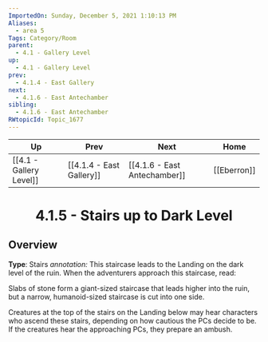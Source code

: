 ```yaml
---
ImportedOn: Sunday, December 5, 2021 1:10:13 PM
Aliases:
  - area 5
Tags: Category/Room
parent:
  - 4.1 - Gallery Level
up:
  - 4.1 - Gallery Level
prev:
  - 4.1.4 - East Gallery
next:
  - 4.1.6 - East Antechamber
sibling:
  - 4.1.6 - East Antechamber
RWtopicId: Topic_1677
---
```


| Up | Prev | Next | Home |
|----|------|------|------|
| [[4.1 - Gallery Level]] | [[4.1.4 - East Gallery]] | [[4.1.6 - East Antechamber]] | [[Eberron]] |

# <center>4.1.5 - Stairs up to Dark Level</center>

## Overview

**Type**: Stairs
*annotation:* This staircase leads to the Landing on the dark level of the ruin. When the adventurers approach this staircase, read:

Slabs of stone form a giant-sized staircase that leads higher into the ruin, but a narrow, humanoid-sized staircase is cut into one side.

Creatures at the top of the stairs on the Landing below may hear characters who ascend these stairs, depending on how cautious the PCs decide to be. If the creatures hear the approaching PCs, they prepare an ambush.

